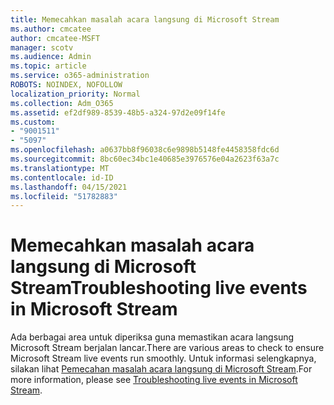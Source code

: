 ```yaml
---
title: Memecahkan masalah acara langsung di Microsoft Stream
ms.author: cmcatee
author: cmcatee-MSFT
manager: scotv
ms.audience: Admin
ms.topic: article
ms.service: o365-administration
ROBOTS: NOINDEX, NOFOLLOW
localization_priority: Normal
ms.collection: Adm_O365
ms.assetid: ef2df989-8539-48b5-a324-97d2e09f14fe
ms.custom:
- "9001511"
- "5097"
ms.openlocfilehash: a0637bb8f96038c6e9898b5148fe4458358fdc6d
ms.sourcegitcommit: 8bc60ec34bc1e40685e3976576e04a2623f63a7c
ms.translationtype: MT
ms.contentlocale: id-ID
ms.lasthandoff: 04/15/2021
ms.locfileid: "51782883"
---
```

# <a name="troubleshooting-live-events-in-microsoft-stream"></a><span data-ttu-id="193bb-102">Memecahkan masalah acara langsung di Microsoft Stream</span><span class="sxs-lookup"><span data-stu-id="193bb-102">Troubleshooting live events in Microsoft Stream</span></span>

<span data-ttu-id="193bb-103">Ada berbagai area untuk diperiksa guna memastikan acara langsung Microsoft Stream berjalan lancar.</span><span class="sxs-lookup"><span data-stu-id="193bb-103">There are various areas to check to ensure Microsoft Stream live events run smoothly.</span></span> <span data-ttu-id="193bb-104">Untuk informasi selengkapnya, silakan lihat [Pemecahan masalah acara langsung di Microsoft Stream](https://docs.microsoft.com/stream/live-event-troubleshooting).</span><span class="sxs-lookup"><span data-stu-id="193bb-104">For more information, please see [Troubleshooting live events in Microsoft Stream](https://docs.microsoft.com/stream/live-event-troubleshooting).</span></span>
